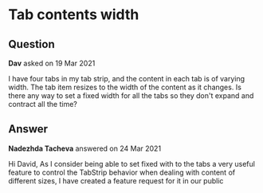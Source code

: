 # Tab contents width

## Question

**Dav** asked on 19 Mar 2021

I have four tabs in my tab strip, and the content in each tab is of varying width. The tab item resizes to the width of the content as it changes. Is there any way to set a fixed width for all the tabs so they don't expand and contract all the time?

## Answer

**Nadezhda Tacheva** answered on 24 Mar 2021

Hi David, As I consider being able to set fixed with to the tabs a very useful feature to control the TabStrip behavior when dealing with content of different sizes, I have created a feature request for it in our public
